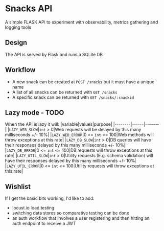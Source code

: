 # Snacks API

A simple FLASK API to experiment with observability, metrics gathering and logging tools

## Design

The API is served by Flask and runs a SQLite DB

## Workflow

* A new snack can be created at `POST /snacks` but it must have a unique name 
* A list of all snacks can be returned with `GET /snacks`  
* A specific snack can be returned with `GET /snacks/:snackid`

## Lazy mode - TODO 

 When the API is lazy it will:
 |variable|values|purpose|
 |--------|------|-------|
 |`LAZY_WEB_SLOW`|`int` > 0|Web requests will be delayed by this many milliseconds +/- 10%|
 |`LAZY_WEB_ERROR`|0 <= `int` <= 100|Web methods will throw exceptions at this rate|
 |`LAZY_DB_SLOW`|`int` > 0|DB queries will have their responses delayed by this many milliseconds +/- 10%|
 |`LAZY_DB_ERROR`|0 <= `int` <= 100|DB requests will throw exceptions at this rate|
 |`LAZY_UTIL_SLOW`|`int` > 0|Utility requests (E.g. schema validation) will have their responses delayed by this many milliseconds +/- 10%|
 |`LAZY_UTIL_ERROR`|0 <= `int` <= 100|Utility requests will throw exceptions at this rate|


## Wishlist

If I get the basic bits working, I'd like to add:
* locust.io load testing
* switching data stores so comparative testing can be done  
* an auth workflow that involves a user registering and then hitting an auth endpoint to receive a JWT
